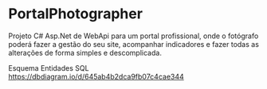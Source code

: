 # PortalPhotographer

Projeto C# Asp.Net de WebApi para um portal profissional, onde o fotógrafo poderá fazer a gestão do seu site, acompanhar indicadores e fazer todas as alterações de forma simples e descomplicada.

Esquema Entidades SQL
	https://dbdiagram.io/d/645ab4b2dca9fb07c4cae344

